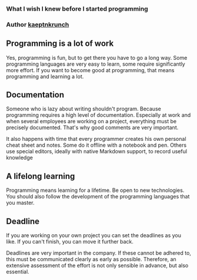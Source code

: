 ### What I wish I knew before I started programming

### Author [kaeptnkrunch](https://github.com/kaeptnkrunch)

## Programming is a lot of work
Yes, programming is fun, but to get there you have to go a long way. Some programming languages are very easy to learn, some require significantly more effort. If you want to become good at programming, that means programming and learning a lot.

## Documentation
Someone who is lazy about writing shouldn't program. Because programming requires a high level of documentation. Especially at work and when several employees are working on a project, everything must be precisely documented. That's why good comments are very important.

It also happens with time that every programmer creates his own personal cheat sheet and notes. Some do it offline with a notebook and pen. Others use special editors, ideally with native Markdown support, to record useful knowledge

## A lifelong learning
Programming means learning for a lifetime. Be open to new technologies. You should also follow the development of the programming languages that you master.

## Deadline
If you are working on your own project you can set the deadlines as you like. If you can't finish, you can move it further back.

Deadlines are very important in the company. If these cannot be adhered to, this must be communicated clearly as early as possible. Therefore, an extensive assessment of the effort is not only sensible in advance, but also essential.
